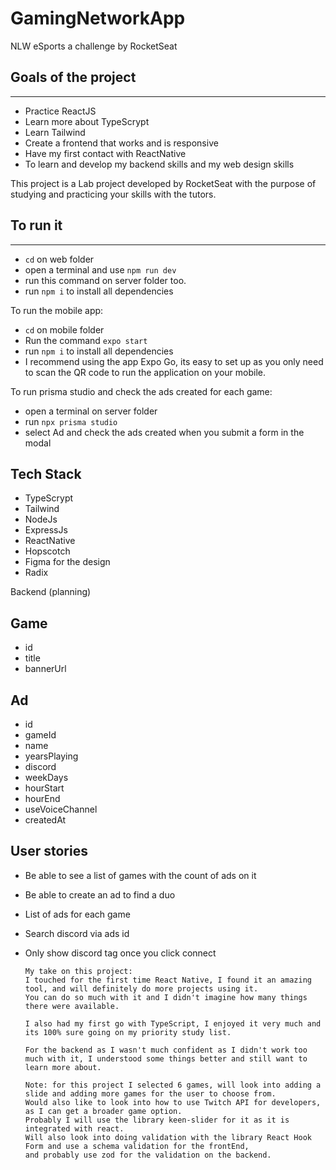 # GamingNetworkApp

NLW eSports a challenge by RocketSeat

## Goals of the project

---

* Practice ReactJS
* Learn more about TypeScrypt
* Learn Tailwind
* Create a frontend that works and is responsive
* Have my first contact with ReactNative
* To learn and develop my backend skills and my web design skills

This project is a Lab project developed by RocketSeat with the purpose of studying and practicing your skills with the tutors.

## To run it
---

* `cd` on web folder
* open a terminal and use `npm run dev`
* run this command on server folder too.
* run `npm i` to install all dependencies 

 To run the mobile app:

 * `cd` on mobile folder
 * Run the command `expo start`
 * run `npm i` to install all dependencies 
 * I recommend using the app Expo Go, its easy to set up as you only need to scan the QR code to run the application on your mobile.

 To run prisma studio and check the ads created for each game:

 * open a terminal on server folder
 * run `npx prisma studio` 
 * select Ad and check the ads created when you submit a form in the modal


## Tech Stack

* TypeScrypt
* Tailwind
* NodeJs
* ExpressJs
* ReactNative
* Hopscotch
* Figma for the design
* Radix

Backend (planning)

## Game

* id
* title
* bannerUrl

## Ad

* id
* gameId
* name
* yearsPlaying
* discord
* weekDays
* hourStart
* hourEnd
* useVoiceChannel
* createdAt

## User stories

* Be able to see a list of games with the count of ads on it
* Be able to create an ad to find a duo
* List of ads for each game
* Search discord via ads id
* Only show discord tag once you click connect
  
  ```
  My take on this project: 
  I touched for the first time React Native, I found it an amazing tool, and will definitely do more projects using it. 
  You can do so much with it and I didn't imagine how many things there were available.

  I also had my first go with TypeScript, I enjoyed it very much and its 100% sure going on my priority study list. 

  For the backend as I wasn't much confident as I didn't work too much with it, I understood some things better and still want to learn more about.
  
  Note: for this project I selected 6 games, will look into adding a slide and adding more games for the user to choose from. 
  Would also like to look into how to use Twitch API for developers, as I can get a broader game option.
  Probably I will use the library keen-slider for it as it is integrated with react.
  Will also look into doing validation with the library React Hook Form and use a schema validation for the frontEnd, 
  and probably use zod for the validation on the backend.

